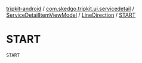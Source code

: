 [tripkit-android](../../../index.md) / [com.skedgo.tripkit.ui.servicedetail](../../index.md) / [ServiceDetailItemViewModel](../index.md) / [LineDirection](index.md) / [START](./-s-t-a-r-t.md)

# START

`START`